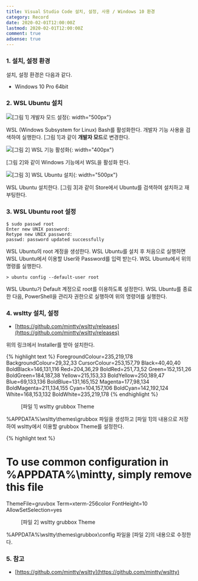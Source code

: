 ```yaml
---
title: Visual Studio Code 설치, 설정, 사용 / Windows 10 환경
category: Record
date: 2020-02-01T12:00:00Z
lastmod: 2020-02-01T12:00:00Z
comment: true
adsense: true
---
```


### 1. 설치, 설정 환경

설치, 설정 환경은 다음과 같다.
* Windows 10 Pro 64bit

### 2. WSL Ubuntu 설치

![[그림 1] 개발자 모드 설정]({{site.baseurl}}/images/record/WSL_Install_Windows_10/Developer_Mode.PNG){: width="500px"}

WSL (Windows Subsystem for Linux) Bash를 활성화한다. 개발자 기능 사용을 검색하여 실행한다. [그림 1]과 같이 **개발자 모드**로 변경한다.

![[그림 2] WSL 기능 활성화]({{site.baseurl}}/images/record/WSL_Install_Windows_10/WSL_Enable.PNG){: width="400px"}

[그림 2]와 같이 Windows 기능에서 WSL을 활성화 한다.

![[그림 3] WSL Ubuntu 설치]({{site.baseurl}}/images/record/WSL_Install_Windows_10/Ubuntu_Install.PNG){: width="500px"}

WSL Ubuntu 설치한다. [그림 3]과 같이 Store에서 Ubuntu를 검색하여 설치하고 재부팅한다.

### 3. WSL Ubuntu root 설정

~~~console
$ sudo passwd root
Enter new UNIX password:
Retype new UNIX password:
passwd: password updated successfully
~~~

WSL Ubuntu의 root 계정을 생성한다. WSL Ubuntu를 설치 후 처음으로 실행하면 WSL Ubuntu에서 이용할 User와 Password를 입력 받는다. WSL Ubuntu에서 위의 명령를 실행한다.

~~~console
> ubuntu config --default-user root
~~~

WSL Ubuntu가 Default 계정으로 root를 이용하도록 설정한다. WSL Ubuntu를 종료한 다음, PowerShell을 관리자 권한으로 실행하여 위의 명령어를 실행한다.

### 4. wsltty 설치, 설정

* [https://github.com/mintty/wsltty/releases](https://github.com/mintty/wsltty/releases)

위의 링크에서 Installer를 받아 설치한다.

{% highlight text %}
ForegroundColour=235,219,178
BackgroundColour=29,32,33
CursorColour=253,157,79
Black=40,40,40
BoldBlack=146,131,116
Red=204,36,29
BoldRed=251,73,52
Green=152,151,26
BoldGreen=184,187,38
Yellow=215,153,33
BoldYellow=250,189,47
Blue=69,133,136
BoldBlue=131,165,152
Magenta=177,98,134
BoldMagenta=211,134,155
Cyan=104,157,106
BoldCyan=142,192,124
White=168,153,132
BoldWhite=235,219,178
{% endhighlight %}
<figure>
<figcaption class="caption">[파일 1] wsltty grubbox Theme</figcaption>
</figure>

%APPDATA%\wsltty\themes\grubbox 파일을 생성하고 [파일 1]의 내용으로 저장하여 wsltty에서 이용할 grubbox Theme를 설정한다.

{% highlight text %}
# To use common configuration in %APPDATA%\mintty, simply remove this file
ThemeFile=gruvbox
Term=xterm-256color
FontHeight=10
AllowSetSelection=yes
<figure>
<figcaption class="caption">[파일 2] wsltty grubbox Theme</figcaption>
</figure>

%APPDATA%\wsltty\themes\grubbox\config 파일을 [파일 2]의 내용으로 수정한다.

### 5. 참고

* [https://github.com/mintty/wsltty](https://github.com/mintty/wsltty)